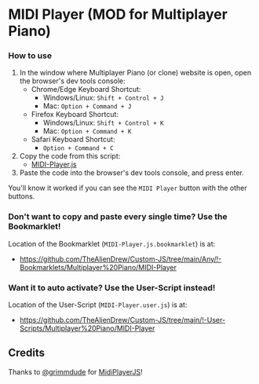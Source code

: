 # MIDI Player (MOD for Multiplayer Piano)

### How to use

1. In the window where Multiplayer Piano (or clone) website is open, open the browser's dev tools console:
   - Chrome/Edge Keyboard Shortcut: 
     - Windows/Linux: `Shift + Control + J`
     - Mac: `Option + Command + J`
   - Firefox Keyboard Shortcut: 
     - Windows/Linux: `Shift + Control + K`
     - Mac: `Option + Command + K`
   - Safari Keyboard Shortcut:
     - `Option + Command + C`
2. Copy the code from this script:
   - [MIDI-Player.js](https://raw.githubusercontent.com/TheAlienDrew/Custom-JS/main/Any/Multiplayer%20Piano/MIDI-Player/MIDI-Player.js)
3. Paste the code into the browser's dev tools console, and press enter.

You'll know it worked if you can see the `MIDI Player` button with the other buttons.

### Don't want to copy and paste every single time? Use the Bookmarklet!

Location of the Bookmarklet (`MIDI-Player.js.bookmarklet`) is at:
- https://github.com/TheAlienDrew/Custom-JS/tree/main/Any/!-Bookmarklets/Multiplayer%20Piano/MIDI-Player

### Want it to auto activate? Use the User-Script instead!

Location of the User-Script (`MIDI-Player.user.js`) is at:
- https://github.com/TheAlienDrew/Custom-JS/tree/main/!-User-Scripts/Multiplayer%20Piano/MIDI-Player

## Credits

Thanks to [@grimmdude](https://github.com/grimmdude) for [MidiPlayerJS](https://github.com/grimmdude/MidiPlayerJS)!
